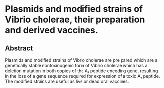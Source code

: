 # Plasmids and modified strains of Vibrio cholerae, their preparation and derived vaccines.

## Abstract
Plasmids and modified strains of Vibrio cholerae are pre pared which are a genetically stable nontoxinogenic form of Vibrio cholerae which has a deletion mutation in both copies of the A₁ peptide encoding gene, resulting in the loss of a gene sequence required for expression of a toxic A₁ peptide. The modified strains are useful as live or dead oral vaccines.